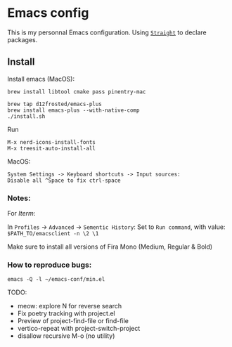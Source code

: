 # Emacs config

This is my personnal Emacs configuration.
Using [`Straight`](https://github.com/radian-software/straight.el) to declare packages.

## Install

Install emacs (MacOS):
```
brew install libtool cmake pass pinentry-mac

brew tap d12frosted/emacs-plus
brew install emacs-plus --with-native-comp
./install.sh
```

Run
```
M-x nerd-icons-install-fonts
M-x treesit-auto-install-all
```

MacOS:
```
System Settings -> Keyboard shortcuts -> Input sources:
Disable all ^Space to fix ctrl-space
```

### Notes:
For *Iterm*:

In `Profiles` -> `Advanced` -> `Sementic History`:
Set to `Run command`, with value: `$PATH_TO/emacsclient -n \2 \1`

Make sure to install all versions of Fira Mono (Medium, Regular & Bold)

### How to reproduce bugs:
`emacs -Q -l ~/emacs-conf/min.el`

TODO:
- meow: explore N for reverse search
- Fix poetry tracking with project.el
- Preview of project-find-file or find-file
- vertico-repeat with project-switch-project
- disallow recursive M-o (no utility)
